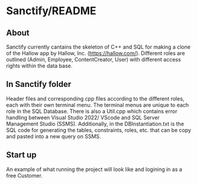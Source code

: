 # Sanctify/README
## About
Sanctify currently cantains the skeleton of C++ and SQL for making a clone of the Hallow app by Hallow, Inc. (https://hallow.com/).
Different roles are outlined (Admin, Employee, ContentCreator, User) with different access rights within the data base.

## In Sanctify folder
Header files and corresponding cpp files according to the different roles, each with their own terminal menu. The terminal
menus are unique to each role in the SQL Database. There is also a Util.cpp which contains error handling between Visual
Studio 2022/ VScode and SQL Server Management Studio (SSMS). 
Additionally, in the DBInstantiation.txt is the SQL code for generating the tables, constraints, roles, etc. that can be 
copy and pasted into a new query on SSMS.

## Start up
An example of what running the project will look like and logining in as a free Customer.
